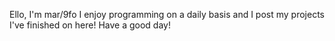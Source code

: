 Ello, I'm mar/9fo
I enjoy programming on a daily basis and I post my projects I've finished on here!
Have a good day!
